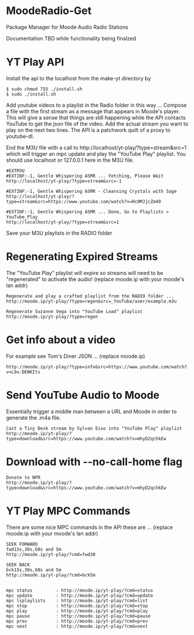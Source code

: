 # MoodeRadio-Get
Package Manager for Moode Audio Radio Stations

Documentation TBD while functionality being finalzed


# YT Play API

Install the api to the localhost from the make-yt directory by
```
$ sudo chmod 755 ./install.sh
$ sudo ./install.sh
```

Add youtube videos to a playlist in the Radio folder in this way ... Compose a file with the first stream as a message that appears in Moode's player. This will give a sense that things are still happening while the API contacts YouTube to get the json file of the video. Add the actual stream you want to play on the next two lines. The API is a patchwork quilt of a proxy to youtube-dl.

End the M3U file with a call to http://localhost/yt-play/?type=stream&src=1 which will trigger an mpc update and play the "YouTube Play" playlist. You should use localhost or 127.0.0.1 here in the M3U file.

```
#EXTM3U
#EXTINF:-1, Gentle Whispering ASMR ... Fetching, Please Wait
http://localhost/yt-play/?type=stream&src=-1

#EXTINF:-1, Gentle Whispering ASMR - Cleansing Crystals with Sage 
http://localhost/yt-play/?type=stream&src=https://www.youtube.com/watch?v=Hc0MJjcZm40

#EXTINF:-1, Gentle Whispering ASMR ... Done, Go to Playlists > YouTube_Play
http://localhost/yt-play/?type=stream&src=1
```

Save your M3U playlists in the RADIO folder



# Regenerating Expired Streams
The "YouTube Play" playlist will expire so streams will need to be "regenerated" to activate the audio! (replace moode.ip with your moode's lan addr)

```
Regenerate and play a crafted playlist from the RADIO folder ...
http://moode.ip/yt-play/?type=regen&src=_YouTube/asmr/example.m3u
```

```
Regenerate Suzanne Vega into "YouTube Load" playlist
http://moode.ip/yt-play/?type=regen
```

# Get info about a video
For example see Tom's Diner JSON ... (replace moode.ip)

```http://moode.ip/yt-play/?type=info&src=https://www.youtube.com/watch?v=L9x-DENKIts```


# Send YouTube Audio to Moode
Essentially trigger a middle man between a URL and Moode in order to generate the .m4a file.

```
Cast a Tiny Desk stream by Sylvan Esso into "YouTube Play" playlist
http://moode.ip/yt-play/?type=download&src=https://www.youtube.com/watch?v=mhyD2qchkEw

```

# Download with --no-call-home flag
```
Donate to NPR
http://moode.ip/yt-play/?type=download&src=https://www.youtube.com/watch?v=mhyD2qchkEw
```




# YT Play MPC Commands

There are some nice MPC commands in the API these are ...
(replace moode.ip with your moode's lan addr)

```
SEEK FORWARD
fwd15s,30s,60s and 5m
http://moode.ip/yt-play/?cmd=fwd30

SEEK BACK
bck15s,30s,60s and 5m
http://moode.ip/yt-play/?cmd=bck5m


mpc status         : http://moode.ip/yt-play/?cmd=status
mpc update         : http://moode.ip/yt-play/?cmd=update
mpc lsplaylists    : http://moode.ip/yt-play/?cmd=list
mpc stop           : http://moode.ip/yt-play/?cmd=stop
mpc play           : http://moode.ip/yt-play/?cmd=play
mpc pause          : http://moode.ip/yt-play/?cmd=pause
mpc prev           : http://moode.ip/yt-play/?cmd=prev
mpc next           : http://moode.ip/yt-play/?cmd=next
```
